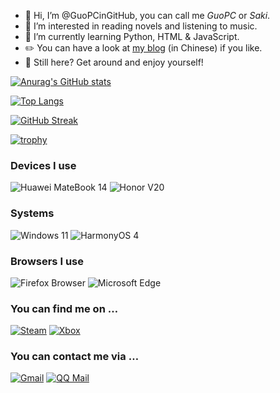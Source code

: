- 👋 Hi, I’m @GuoPCinGitHub, you can call me *GuoPC* or *Saki*.
- 👀 I’m interested in reading novels and listening to music.
- 🌱 I’m currently learning Python, HTML & JavaScript.
- ✏️ You can have a look at [my blog](https://guopcingithub.github.io) (in Chinese) if you like.
- 🤔 Still here? Get around and enjoy yourself!

[![Anurag's GitHub stats](https://github-readme-stats.vercel.app/api?username=GuoPCinGitHub&show_icons=true&theme=shadow_blue&card_width=495px)](https://github-readme-stats.vercel.app)

[![Top Langs](https://github-readme-stats.vercel.app/api/top-langs/?username=GuoPCinGitHub&theme=shadow_blue&card_width=495px&layout=compact)](https://github-readme-stats.vercel.app)

[![GitHub Streak](https://streak-stats.demolab.com?user=GuoPCinGitHub&theme=shadow_blue&width=495)](https://git.io/streak-stats)

[![trophy](https://github-profile-trophy.vercel.app/?username=GuoPCinGitHub&column=3&margin-w=15&margin-h=15)](https://github.com/ryo-ma/github-profile-trophy)

### Devices I use
![Huawei MateBook 14](https://img.shields.io/badge/Huawei_MateBook_14-C8000C?style=for-the-badge&logo=huawei)
![Honor V20](https://img.shields.io/badge/Honor_View_20-000000?style=for-the-badge&logo=honor)

### Systems
![Windows 11](https://img.shields.io/badge/Windows_11-0078D4?style=for-the-badge&logo=windows11)
![HarmonyOS 4](https://img.shields.io/badge/HarmonyOS_4-000000?style=for-the-badge&logo=harmonyos)

### Browsers I use
![Firefox Browser](https://img.shields.io/badge/Firefox_Browser-FF7139?style=for-the-badge&logo=firefoxbrowser&logoColor=FFFFFF)
![Microsoft Edge](https://img.shields.io/badge/Microsoft_Edge-0078D7?style=for-the-badge&logo=microsoftedge)

### You can find me on …
[![Steam](https://img.shields.io/badge/Steam@GuoPC-344554?style=for-the-badge&logo=steam)](https://steamcommunity.com/id/GuoPC/)
[![Xbox](https://img.shields.io/badge/Xbox@GuoPC-107C11?style=for-the-badge&logo=xbox)](https://account.xbox.com/en-US/Profile?gamerTag=GuoPC)

### You can contact me via …
[![Gmail](https://img.shields.io/badge/gpc2843661009@gmail.com-EA4335?style=for-the-badge&logo=gmail&logoColor=FFFFFF)](mailto:gpc2843661009@gmail.com)
[![QQ Mail](https://img.shields.io/badge/itomi@qq.com-12B7F5?style=for-the-badge&logo=tencentqq&logoColor=FFFFFF)](mailto:itomi@qq.com)
